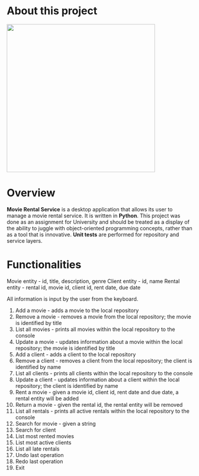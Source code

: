 # About this project

<img width="400" src="https://user-images.githubusercontent.com/98110966/190910122-a5d7303c-0ce1-4b21-a9f3-c561661502db.png">

# Overview

**Movie Rental Service** is a desktop application that allows its user to manage a movie rental service. It is written in **Python**. This project was done as an assignment for University and should be treated as a display of the ability to juggle with object-oriented programming concepts, rather than as a tool that is innovative. **Unit tests** are performed for repository and service layers.

# Functionalities

Movie entity - id, title, description, genre
Client entity - id, name
Rental entity - rental id, movie id, client id, rent date, due date

All information is input by the user from the keyboard.

1. Add a movie - adds a movie to the local repository
2. Remove a movie - removes a movie from the local repository; the movie is identified by title
3. List all movies - prints all movies within the local repository to the console
4. Update a movie - updates information about a movie within the local repository; the movie is identified by title
5. Add a client - adds a client to the local repository
6. Remove a client - removes a client from the local repository; the client is identified by name
7. List all clients - prints all clients within the local repository to the console
8. Update a client - updates information about a client within the local repository; the client is identified by name
9. Rent a movie - given a movie id, client id, rent date and due date, a rental entity will be added
10. Return a movie - given the rental id, the rental entity will be removed
11. List all rentals - prints all active rentals within the local repository to the console
12. Search for movie - given a string
13. Search for client
14. List most rented movies
15. List most active clients
16. List all late rentals
17. Undo last operation
18. Redo last operation
19. Exit
